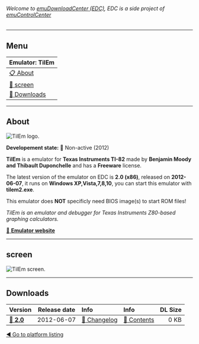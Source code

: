 ###### Welcome to [emuDownloadCenter (EDC)](https://github.com/PhoenixInteractiveNL/emuDownloadCenter/wiki/), EDC is a side project of [emuControlCenter](https://github.com/PhoenixInteractiveNL/emuControlCenter/wiki/)
***
## Menu
| **Emulator: TilEm** |
|:---------|
| [:clipboard: About](#about) |
| [:sunrise: screen](#screen) |
| [:floppy_disk: Downloads](#downloads) |
***
## About
![](https://github.com/PhoenixInteractiveNL/emuDownloadCenter/wiki/images_emulator/tilem_logo_200.jpg "TilEm logo.")

**Developement state:** :red_circle: Non-active (2012)

**TilEm** is a emulator for **Texas Instruments TI-82** made by **Benjamin Moody and Thibault Duponchelle** and has a **Freeware** license.

The latest version of the emulator on EDC is **2.0 (x86)**, released on **2012-06-07**, it runs on **Windows XP,Vista,7,8,10**, you can start this emulator with **tilem2.exe**.

This emulator does **NOT** specificly need BIOS image(s) to start ROM files!

_TilEm is an emulator and debugger for Texas Instruments Z80-based graphing calculators._

[:link: **Emulator website**](http://lpg.ticalc.org/prj_tilem/)
***
## screen
![](https://raw.githubusercontent.com/PhoenixInteractiveNL/emuDownloadCenter/master/hooks/tilem/emulator_screen_01.jpg "TilEm screen.")
***
## Downloads
| Version  | Release date  | Info       | Info       | DL Size    |
|:---------|:-------------:|:-----------|:-----------|-----------:|
| [:floppy_disk: **2.0**](https://github.com/PhoenixInteractiveNL/edc-repo0006/raw/master/tilem/2.0.7z) | 2012-06-07 | [:page_facing_up: Changelog](https://github.com/PhoenixInteractiveNL/edc-repo0006/blob/master/tilem/2.0_changelog.txt) | [:mag_right: Contents](https://github.com/PhoenixInteractiveNL/edc-repo0006/blob/master/tilem/2.0_contents.txt) | 0 KB |

[:arrow_backward: Go to platform listing](https://github.com/PhoenixInteractiveNL/emuDownloadCenter/wiki/EDC-Platform-List)
